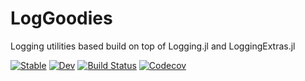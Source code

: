 # LogGoodies
Logging utilities based build on top of Logging.jl and LoggingExtras.jl

[![Stable](https://img.shields.io/badge/docs-stable-blue.svg)](https://dhonza.github.io/LogGoodies.jl/stable)
[![Dev](https://img.shields.io/badge/docs-dev-blue.svg)](https://dhonza.github.io/LogGoodies.jl/dev)
[![Build Status](https://travis-ci.com/dhonza/LogGoodies.jl.svg?branch=master)](https://travis-ci.com/dhonza/LogGoodies.jl)
[![Codecov](https://codecov.io/gh/dhonza/LogGoodies.jl/branch/master/graph/badge.svg)](https://codecov.io/gh/dhonza/LogGoodies.jl)
